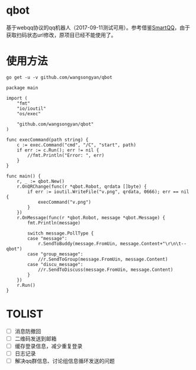 # qbot
基于webqq协议的qq机器人（2017-09-11测试可用）。参考借鉴[SmartQQ](https://github.com/JamesWone/SmartQQ)，由于获取扫码状态url修改，原项目已经不能使用了。

# 使用方法
```
go get -u -v github.com/wangsongyan/qbot
```
```
package main

import (
	"fmt"
	"io/ioutil"
	"os/exec"

	"github.com/wangsongyan/qbot"
)

func execCommand(path string) {
	c := exec.Command("cmd", "/C", "start", path)
	if err := c.Run(); err != nil {
		//fmt.Println("Error: ", err)
	}
}

func main() {
	r, _ := qbot.New()
	r.OnQRChange(func(r *qbot.Robot, qrdata []byte) {
		if err := ioutil.WriteFile("v.png", qrdata, 0666); err == nil {
			execCommand("v.png")
		}
	})
	r.OnMessage(func(r *qbot.Robot, message *qbot.Message) {
		fmt.Println(message)

		switch message.PollType {
		case "message":
			r.SendToBuddy(message.FromUin, message.Content+"\r\n\t--qbot")
		case "group_message":
			//r.SendToGroup(message.FromUin, message.Content)
		case "discu_message":
			//r.SendToDiscuss(message.FromUin, message.Content)
		}
	})
	r.Run()
}

```
# TOLIST
- [ ] 消息防撤回
- [ ] 二维码发送到邮箱
- [ ] 缓存登录信息，减少重复登录
- [ ] 日志记录
- [ ] 解决qq群信息、讨论组信息循环发送的问题
